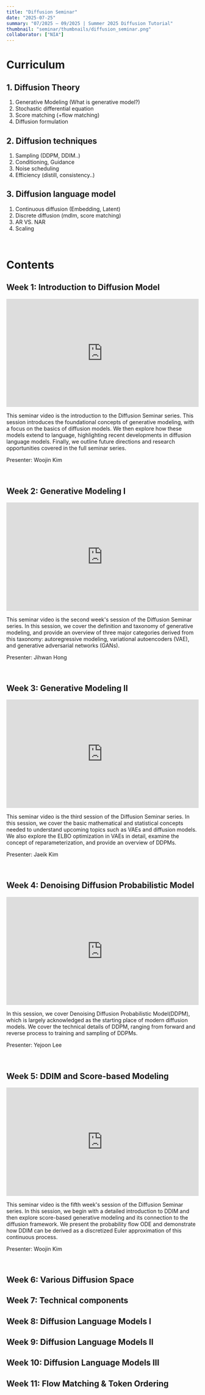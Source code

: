 ```yaml
---
title: "Diffusion Seminar"
date: "2025-07-25"
summary: "07/2025 – 09/2025 | Summer 2025 Diffusion Tutorial"
thumbnail: "seminar/thumbnails/diffusion_seminar.png"
collaborator: ["NIA"]
---
```


# Curriculum

## 1. Diffusion Theory
1. Generative Modeling (What is generative model?)
2. Stochastic differential equation
3. Score matching (+flow matching)
4. Diffusion formulation

## 2. Diffusion techniques
1. Sampling (DDPM, DDIM..)
2. Conditioning, Guidance
3. Noise scheduling
4. Efficiency (distill, consistency..)

## 3. Diffusion language model
1. Continuous diffusion (Embedding, Latent)
2. Discrete diffusion (mdlm, score matching)
3. AR VS. NAR
4. Scaling

&nbsp;
&nbsp;

# Contents
## Week 1: Introduction to Diffusion Model

<div style="position: relative; padding-bottom: 56.25%; height: 0; overflow: hidden;">
  <iframe 
    src="https://www.youtube.com/embed/dQs8gQJ5rxI?si=_gdCF5Q2nLw"
    style="position: absolute; top:0; left:0; width:100%; height:100%;"
    frameborder="0"
    allow="accelerometer; autoplay; clipboard-write; encrypted-media; gyroscope; picture-in-picture; web-share"
    allowfullscreen>
  </iframe>
</div>

This seminar video is the introduction to the Diffusion Seminar series. This session introduces the foundational concepts of generative modeling, with a focus on the basics of diffusion models. We then explore how these models extend to language, highlighting recent developments in diffusion language models. Finally, we outline future directions and research opportunities covered in the full seminar series.

Presenter: Woojin Kim

&nbsp;

##	Week 2: Generative Modeling I 
<div style="position: relative; padding-bottom: 56.25%; height: 0; overflow: hidden;">
  <iframe 
    src="https://www.youtube.com/embed/Hg7gXjfUGmI?si=EUiEFaxSYZhGJE-n"
    style="position: absolute; top:0; left:0; width:100%; height:100%;"
    frameborder="0"
    allow="accelerometer; autoplay; clipboard-write; encrypted-media; gyroscope; picture-in-picture; web-share"
    allowfullscreen>
  </iframe>
</div>

This seminar video is the second week's session of the Diffusion Seminar series. In this session, we cover the definition and taxonomy of generative modeling, and provide an overview of three major categories derived from this taxonomy: autoregressive modeling, variational autoencoders (VAE), and generative adversarial networks (GANs).

Presenter: Jihwan Hong
 
&nbsp;

## Week 3: Generative Modeling Ⅱ

<div style="position: relative; padding-bottom: 56.25%; height: 0; overflow: hidden;">
  <iframe 
    src="https://www.youtube.com/embed/YbvVJAxMHTE?si=ZQwShvbTnGcK6Yzq"
    style="position: absolute; top:0; left:0; width:100%; height:100%;"
    frameborder="0"
    allow="accelerometer; autoplay; clipboard-write; encrypted-media; gyroscope; picture-in-picture; web-share"
    allowfullscreen>
  </iframe>
</div>

This seminar video is the third session of the Diffusion Seminar series. In this session, we cover the basic mathematical and statistical concepts needed to understand upcoming topics such as VAEs and diffusion models. We also explore the ELBO optimization in VAEs in detail, examine the concept of reparameterization, and provide an overview of DDPMs.

Presenter: Jaeik Kim

&nbsp;

## Week 4: Denoising Diffusion Probabilistic Model

<div style="position: relative; padding-bottom: 56.25%; height: 0; overflow: hidden;">
  <iframe 
    src="https://www.youtube.com/embed/FjMy7-fWbaM?si=7cXeXqPS5mzPqiJX"
    style="position: absolute; top:0; left:0; width:100%; height:100%;"
    frameborder="0"
    allow="accelerometer; autoplay; clipboard-write; encrypted-media; gyroscope; picture-in-picture; web-share"
    allowfullscreen>
  </iframe>
</div>

In this session, we cover Denoising Diffusion Probabilistic Model(DDPM), which is largely acknowledged as the starting place of modern diffusion models. We cover the technical details of DDPM, ranging from forward and reverse process to training and sampling of DDPMs.

Presenter: Yejoon Lee

&nbsp;

## Week 5: DDIM and Score-based Modeling

<div style="position: relative; padding-bottom: 56.25%; height: 0; overflow: hidden;">
  <iframe 
    src="https://www.youtube.com/embed/m0uslveHG3I?si=1oFaYSs1tEIU1R2X"
    style="position: absolute; top:0; left:0; width:100%; height:100%;"
    frameborder="0"
    allow="accelerometer; autoplay; clipboard-write; encrypted-media; gyroscope; picture-in-picture; web-share"
    allowfullscreen>
  </iframe>
</div>

This seminar video is the fifth week's session of the Diffusion Seminar series. In this session, we begin with a detailed introduction to DDIM and then explore score-based generative modeling and its connection to the diffusion framework. We present the probability flow ODE and demonstrate how DDIM can be derived as a discretized Euler approximation of this continuous process. 

Presenter: Woojin Kim

&nbsp; 

## Week 6: Various Diffusion Space

## Week 7: Technical components

## Week 8: Diffusion Language Models I

## Week 9: Diffusion Language Models Ⅱ

## Week 10: Diffusion Language Models Ⅲ

## Week 11: Flow Matching & Token Ordering